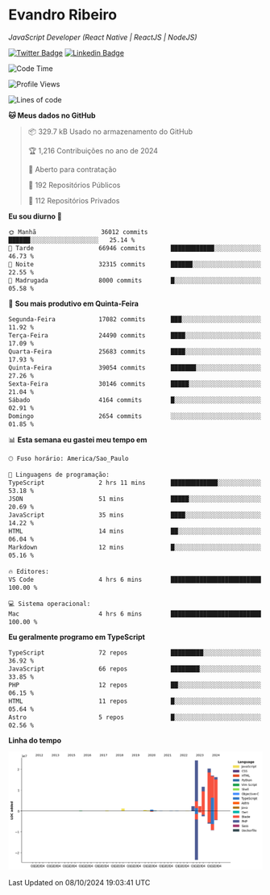 # Evandro **Ribeiro**

*JavaScript Developer (React Native | ReactJS | NodeJS)*

[![Twitter Badge](https://img.shields.io/badge/-@ribeiroevandro-201B2D?style=flat-square&labelColor=201B2D&logo=twitter&logoColor=white&link=https://twitter.com/ribeiroevandro)](https://twitter.com/ribeiroevandro) 
[![Linkedin Badge](https://img.shields.io/badge/-Evandro%20Ribeiro-201B2D?style=flat-square&logo=Linkedin&logoColor=white&link=https://www.linkedin.com/in/ribeiroevandro)](https://www.linkedin.com/in/ribeiroevandro) 


<!--START_SECTION:waka-->
![Code Time](http://img.shields.io/badge/Code%20Time-4%2C116%20hrs%2017%20mins-blue)

![Profile Views](http://img.shields.io/badge/Visualizac%C3%B5es%20do%20perfil-0-blue)

![Lines of code](https://img.shields.io/badge/Desde%20o%20Hello%20World%20eu%20escrevi-97.3%20million%20linhas%20de%20c%C3%B3digo-blue)

**🐱 Meus dados no GitHub** 

> 📦 329.7 kB Usado no armazenamento do GitHub 
 > 
> 🏆 1,216 Contribuições no ano de 2024
 > 
> 💼 Aberto para contratação
 > 
> 📜 192 Repositórios Públicos 
 > 
> 🔑 112 Repositórios Privados 
 > 
**Eu sou diurno 🐤** 

```text
🌞 Manhã                  36012 commits       ██████░░░░░░░░░░░░░░░░░░░   25.14 % 
🌆 Tarde                  66946 commits       ████████████░░░░░░░░░░░░░   46.73 % 
🌃 Noite                  32315 commits       ██████░░░░░░░░░░░░░░░░░░░   22.55 % 
🌙 Madrugada              8000 commits        █░░░░░░░░░░░░░░░░░░░░░░░░   05.58 % 
```
📅 **Sou mais produtivo em Quinta-Feira** 

```text
Segunda-Feira            17082 commits       ███░░░░░░░░░░░░░░░░░░░░░░   11.92 % 
Terça-Feira              24490 commits       ████░░░░░░░░░░░░░░░░░░░░░   17.09 % 
Quarta-Feira             25683 commits       ████░░░░░░░░░░░░░░░░░░░░░   17.93 % 
Quinta-Feira             39054 commits       ███████░░░░░░░░░░░░░░░░░░   27.26 % 
Sexta-Feira              30146 commits       █████░░░░░░░░░░░░░░░░░░░░   21.04 % 
Sábado                   4164 commits        █░░░░░░░░░░░░░░░░░░░░░░░░   02.91 % 
Domingo                  2654 commits        ░░░░░░░░░░░░░░░░░░░░░░░░░   01.85 % 
```


📊 **Esta semana eu gastei meu tempo em** 

```text
🕑︎ Fuso horário: America/Sao_Paulo

💬 Linguagens de programação: 
TypeScript               2 hrs 11 mins       █████████████░░░░░░░░░░░░   53.18 % 
JSON                     51 mins             █████░░░░░░░░░░░░░░░░░░░░   20.69 % 
JavaScript               35 mins             ████░░░░░░░░░░░░░░░░░░░░░   14.22 % 
HTML                     14 mins             ██░░░░░░░░░░░░░░░░░░░░░░░   06.04 % 
Markdown                 12 mins             █░░░░░░░░░░░░░░░░░░░░░░░░   05.16 % 

🔥 Editores: 
VS Code                  4 hrs 6 mins        █████████████████████████   100.00 % 

💻 Sistema operacional: 
Mac                      4 hrs 6 mins        █████████████████████████   100.00 % 
```

**Eu geralmente programo em TypeScript** 

```text
TypeScript               72 repos            █████████░░░░░░░░░░░░░░░░   36.92 % 
JavaScript               66 repos            ████████░░░░░░░░░░░░░░░░░   33.85 % 
PHP                      12 repos            ██░░░░░░░░░░░░░░░░░░░░░░░   06.15 % 
HTML                     11 repos            █░░░░░░░░░░░░░░░░░░░░░░░░   05.64 % 
Astro                    5 repos             █░░░░░░░░░░░░░░░░░░░░░░░░   02.56 % 
```



**Linha do tempo**

![Lines of Code chart](https://raw.githubusercontent.com/ribeiroevandro/ribeiroevandro/main/assets/bar_graph.png)


 Last Updated on 08/10/2024 19:03:41 UTC
<!--END_SECTION:waka-->
